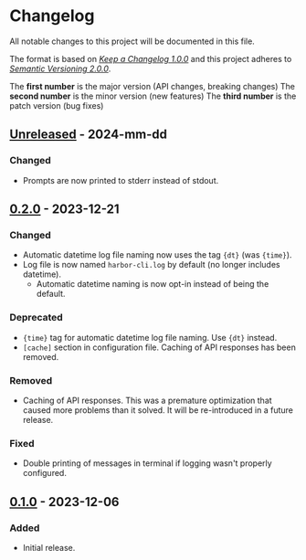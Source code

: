 # Changelog

All notable changes to this project will be documented in this file.

The format is based on [*Keep a Changelog 1.0.0*](https://keepachangelog.com/en/1.0.0/) and this project adheres to [*Semantic Versioning 2.0.0*](https://semver.org/).

The **first number** is the major version (API changes, breaking changes)
The **second number** is the minor version (new features)
The **third number** is the patch version (bug fixes)

<!-- changelog follows -->

## [Unreleased]() - 2024-mm-dd

### Changed

- Prompts are now printed to stderr instead of stdout.

## [0.2.0](https://github.com/pederhan/harbor-cli/tree/harbor-cli-v0.2.0) - 2023-12-21

### Changed

- Automatic datetime log file naming now uses the tag `{dt}` (was `{time}`).
- Log file is now named `harbor-cli.log` by default (no longer includes datetime).
  - Automatic datetime naming is now opt-in instead of being the default.

### Deprecated

- `{time}` tag for automatic datetime log file naming. Use `{dt}` instead.
- `[cache]` section in configuration file. Caching of API responses has been removed.

### Removed

- Caching of API responses. This was a premature optimization that caused more problems than it solved. It will be re-introduced in a future release.

### Fixed

- Double printing of messages in terminal if logging wasn't properly configured.


## [0.1.0](https://github.com/pederhan/harbor-cli/tree/ca08e7e8830ff3a10e1be447b5555acd5ed672ed) - 2023-12-06

### Added

- Initial release.

<!-- ### Added -->
<!-- ### Changed -->
<!-- ### Deprecated -->
<!-- ### Removed -->
<!-- ### Fixed -->
<!-- ### Security -->
